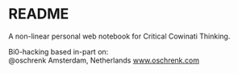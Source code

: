 # README #

A non-linear personal web notebook for Critical Cowinati Thinking.

Bi0-hacking based in-part on:  
@oschrenk
Amsterdam, Netherlands
www.oschrenk.com
